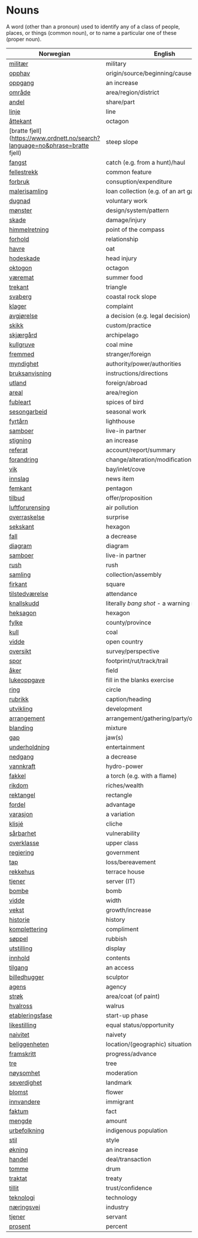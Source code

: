 # Nouns

A word (other than a pronoun) used to identify any of a class of people, places, or things (common noun), or to name a particular one of these (proper noun).

| Norwegian | English | Gender |
| --- | --- | --- |
| [militær](https://www.ordnett.no/search?language=no&phrase=militær) | military | m |
| [opphav](https://www.ordnett.no/search?language=no&phrase=opphav) | origin/source/beginning/cause | i |
| [oppgang](https://www.ordnett.no/search?language=no&phrase=oppgang) | an increase | m |
| [område](https://www.ordnett.no/search?language=no&phrase=område) | area/region/district | i |
| [andel](https://www.ordnett.no/search?language=no&phrase=andel) | share/part | m |
| [linje](https://www.ordnett.no/search?language=no&phrase=linje) | line | m |
| [åttekant](https://www.ordnett.no/search?language=no&phrase=åttekant) | octagon | m |
| [bratte fjell](https://www.ordnett.no/search?language=no&phrase=bratte fjell) | steep slope | m |
| [fangst](https://www.ordnett.no/search?language=no&phrase=fangst) | catch (e.g. from a hunt)/haul | m |
| [fellestrekk](https://www.ordnett.no/search?language=no&phrase=fellestrekk) | common feature | i |
| [forbruk](https://www.ordnett.no/search?language=no&phrase=forbruk) | consuption/expenditure | i |
| [malerisamling](https://www.ordnett.no/search?language=no&phrase=malerisamling) | loan collection (e.g. of an art gallery) | m |
| [dugnad](https://www.ordnett.no/search?language=no&phrase=dugnad) | voluntary work | m |
| [mønster](https://www.ordnett.no/search?language=no&phrase=mønster) | design/system/pattern | i |
| [skade](https://www.ordnett.no/search?language=no&phrase=skade) | damage/injury | m |
| [himmelretning](https://www.ordnett.no/search?language=no&phrase=himmelretning) | point of the compass | m |
| [forhold](https://www.ordnett.no/search?language=no&phrase=forhold) | relationship | i |
| [havre](https://www.ordnett.no/search?language=no&phrase=havre) | oat | m |
| [hodeskade](https://www.ordnett.no/search?language=no&phrase=hodeskade) | head injury | m |
| [oktogon](https://www.ordnett.no/search?language=no&phrase=oktogon) | octagon | m |
| [væremat](https://www.ordnett.no/search?language=no&phrase=væremat) | summer food | m |
| [trekant](https://www.ordnett.no/search?language=no&phrase=trekant) | triangle | m |
| [svaberg](https://www.ordnett.no/search?language=no&phrase=svaberg) | coastal rock slope | i |
| [klager](https://www.ordnett.no/search?language=no&phrase=klager) | complaint | m |
| [avgjørelse](https://www.ordnett.no/search?language=no&phrase=avgjørelse) | a decision (e.g. legal decision) | m |
| [skikk](https://www.ordnett.no/search?language=no&phrase=skikk) | custom/practice | m |
| [skjærgård](https://www.ordnett.no/search?language=no&phrase=skjærgård) | archipelago | m |
| [kullgruve](https://www.ordnett.no/search?language=no&phrase=kullgruve) | coal mine | m |
| [fremmed](https://www.ordnett.no/search?language=no&phrase=fremmed) | stranger/foreign | m |
| [myndighet](https://www.ordnett.no/search?language=no&phrase=myndighet) | authority/power/authorities | m |
| [bruksanvisning](https://www.ordnett.no/search?language=no&phrase=bruksanvisning) | instructions/directions | m |
| [utland](https://www.ordnett.no/search?language=no&phrase=utland) | foreign/abroad | m |
| [areal](https://www.ordnett.no/search?language=no&phrase=areal) | area/region | i |
| [fubleart](https://www.ordnett.no/search?language=no&phrase=fubleart) | spices of bird | m/f |
| [sesongarbeid](https://www.ordnett.no/search?language=no&phrase=sesongarbeid) | seasonal work | i |
| [fyrtårn](https://www.ordnett.no/search?language=no&phrase=fyrtårn) | lighthouse | i |
| [samboer](https://www.ordnett.no/search?language=no&phrase=samboer) | live-in partner | m |
| [stigning](https://www.ordnett.no/search?language=no&phrase=stigning) | an increase | m |
| [referat](https://www.ordnett.no/search?language=no&phrase=referat) | account/report/summary | i |
| [forandring](https://www.ordnett.no/search?language=no&phrase=forandring) | change/alteration/modification | m |
| [vik](https://www.ordnett.no/search?language=no&phrase=vik) | bay/inlet/cove | m |
| [innslag](https://www.ordnett.no/search?language=no&phrase=innslag) | news item | i |
| [femkant](https://www.ordnett.no/search?language=no&phrase=femkant) | pentagon | m |
| [tilbud](https://www.ordnett.no/search?language=no&phrase=tilbud) | offer/proposition | i |
| [luftforurensing](https://www.ordnett.no/search?language=no&phrase=luftforurensing) | air pollution | m |
| [overraskelse](https://www.ordnett.no/search?language=no&phrase=overraskelse) | surprise | m |
| [sekskant](https://www.ordnett.no/search?language=no&phrase=sekskant) | hexagon | m |
| [fall](https://www.ordnett.no/search?language=no&phrase=fall) | a decrease | i |
| [diagram](https://www.ordnett.no/search?language=no&phrase=diagram) | diagram | i |
| [samboer](https://www.ordnett.no/search?language=no&phrase=samboer) | live-in partner | m |
| [rush](https://www.ordnett.no/search?language=no&phrase=rush) | rush | i |
| [samling](https://www.ordnett.no/search?language=no&phrase=samling) | collection/assembly | m |
| [firkant](https://www.ordnett.no/search?language=no&phrase=firkant) | square | m |
| [tilstedværelse](https://www.ordnett.no/search?language=no&phrase=tilstedværelse) | attendance | i |
| [knallskudd](https://www.ordnett.no/search?language=no&phrase=knallskudd) | literally _bang shot_ - a warning shot gun | i |
| [heksagon](https://www.ordnett.no/search?language=no&phrase=heksagon) | hexagon | m |
| [fylke](https://www.ordnett.no/search?language=no&phrase=fylke) | county/province | i |
| [kull](https://www.ordnett.no/search?language=no&phrase=kull) | coal | i |
| [vidde](https://www.ordnett.no/search?language=no&phrase=vidde) | open country | m |
| [oversikt](https://www.ordnett.no/search?language=no&phrase=oversikt) | survey/perspective | m |
| [spor](https://www.ordnett.no/search?language=no&phrase=spor) | footprint/rut/track/trail | i |
| [åker](https://www.ordnett.no/search?language=no&phrase=åker) | field | m |
| [lukeoppgave](https://www.ordnett.no/search?language=no&phrase=lukeoppgave) | fill in the blanks exercise | m |
| [ring](https://www.ordnett.no/search?language=no&phrase=ring) | circle | m |
| [rubrikk](https://www.ordnett.no/search?language=no&phrase=rubrikk) | caption/heading | m |
| [utvikling](https://www.ordnett.no/search?language=no&phrase=utvikling) | development | m |
| [arrangement](https://www.ordnett.no/search?language=no&phrase=arrangement) | arrangement/gathering/party/organisation | i |
| [blanding](https://www.ordnett.no/search?language=no&phrase=blanding) | mixture | m |
| [gap](https://www.ordnett.no/search?language=no&phrase=gap) | jaw(s) | m |
| [underholdning](https://www.ordnett.no/search?language=no&phrase=underholdning) | entertainment | m |
| [nedgang](https://www.ordnett.no/search?language=no&phrase=nedgang) | a decrease | m |
| [vannkraft](https://www.ordnett.no/search?language=no&phrase=vannkraft) | hydro-power | m |
| [fakkel](https://www.ordnett.no/search?language=no&phrase=fakkel) | a torch (e.g. with a flame) | m |
| [rikdom](https://www.ordnett.no/search?language=no&phrase=rikdom) | riches/wealth | m |
| [rektangel](https://www.ordnett.no/search?language=no&phrase=rektangel) | rectangle | i |
| [fordel](https://www.ordnett.no/search?language=no&phrase=fordel) | advantage | m |
| [varasjon](https://www.ordnett.no/search?language=no&phrase=varasjon) | a variation | m |
| [klisjé](https://www.ordnett.no/search?language=no&phrase=klisjé) | cliche | m |
| [sårbarhet](https://www.ordnett.no/search?language=no&phrase=sårbarhet) | vulnerability | m |
| [overklasse](https://www.ordnett.no/search?language=no&phrase=overklasse) | upper class | m |
| [regjering](https://www.ordnett.no/search?language=no&phrase=regjering) | government | m |
| [tap](https://www.ordnett.no/search?language=no&phrase=tap) | loss/bereavement | i |
| [rekkehus](https://www.ordnett.no/search?language=no&phrase=rekkehus) | terrace house | i |
| [tjener](https://www.ordnett.no/search?language=no&phrase=tjener) | server (IT) | m |
| [bombe](https://www.ordnett.no/search?language=no&phrase=bombe) | bomb | m |
| [vidde](https://www.ordnett.no/search?language=no&phrase=vidde) | width | m/f |
| [vekst](https://www.ordnett.no/search?language=no&phrase=vekst) | growth/increase | m |
| [historie](https://www.ordnett.no/search?language=no&phrase=historie) | history | m/f |
| [komplettering](https://www.ordnett.no/search?language=no&phrase=komplettering) | compliment | m |
| [søppel](https://www.ordnett.no/search?language=no&phrase=søppel) | rubbish | i |
| [utstilling](https://www.ordnett.no/search?language=no&phrase=utstilling) | display | m |
| [innhold](https://www.ordnett.no/search?language=no&phrase=innhold) | contents | i |
| [tilgang](https://www.ordnett.no/search?language=no&phrase=tilgang) | an access | i |
| [billedhugger](https://www.ordnett.no/search?language=no&phrase=billedhugger) | sculptor | m |
| [agens](https://www.ordnett.no/search?language=no&phrase=agens) | agency | m |
| [strøk](https://www.ordnett.no/search?language=no&phrase=strøk) | area/coat (of paint) | i |
| [hvalross](https://www.ordnett.no/search?language=no&phrase=hvalross) | walrus | m |
| [etableringsfase](https://www.ordnett.no/search?language=no&phrase=etableringsfase) | start-up phase | m |
| [likestilling](https://www.ordnett.no/search?language=no&phrase=likestilling) | equal status/opportunity | m |
| [naivitet](https://www.ordnett.no/search?language=no&phrase=naivitet) | naivety | m |
| [beliggenheten](https://www.ordnett.no/search?language=no&phrase=beliggenheten) | location/(geographic) situation | m/f |
| [framskritt](https://www.ordnett.no/search?language=no&phrase=framskritt) | progress/advance | i |
| [tre](https://www.ordnett.no/search?language=no&phrase=tre) | tree | i |
| [nøysomhet](https://www.ordnett.no/search?language=no&phrase=nøysomhet) | moderation | m |
| [severdighet](https://www.ordnett.no/search?language=no&phrase=severdighet) | landmark | m |
| [blomst](https://www.ordnett.no/search?language=no&phrase=blomst) | flower | m |
| [innvandere](https://www.ordnett.no/search?language=no&phrase=innvandere) | immigrant | m |
| [faktum](https://www.ordnett.no/search?language=no&phrase=faktum) | fact | i |
| [mengde](https://www.ordnett.no/search?language=no&phrase=mengde) | amount | m |
| [urbefolkning](https://www.ordnett.no/search?language=no&phrase=urbefolkning) | indigenous population | m |
| [stil](https://www.ordnett.no/search?language=no&phrase=stil) | style | m |
| [økning](https://www.ordnett.no/search?language=no&phrase=økning) | an increase | m |
| [handel](https://www.ordnett.no/search?language=no&phrase=handel) | deal/transaction | m |
| [tomme](https://www.ordnett.no/search?language=no&phrase=tomme) | drum | m |
| [traktat](https://www.ordnett.no/search?language=no&phrase=traktat) | treaty | m |
| [tillit](https://www.ordnett.no/search?language=no&phrase=tillit) | trust/confidence | m |
| [teknologi](https://www.ordnett.no/search?language=no&phrase=teknologi) | technology | m |
| [næringsvei](https://www.ordnett.no/search?language=no&phrase=næringsvei) | industry | m |
| [tjener](https://www.ordnett.no/search?language=no&phrase=tjener) | servant | m |
| [prosent](https://www.ordnett.no/search?language=no&phrase=prosent) | percent | m |

